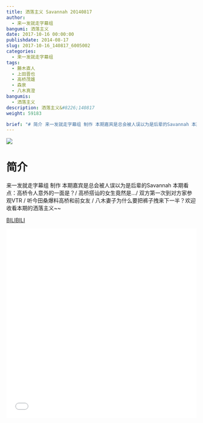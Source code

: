 ```yaml
---
title: 洒落主义 Savannah 20140817
author: 
  - 来一发就走字幕组
bangumi: 洒落主义
date: 2017-10-16 00:00:00
publishdate: 2014-08-17
slug: 2017-10-16_140817_6005002
categories: 
  - 来一发就走字幕组
tags: 
  - 藤木直人
  - 上田晋也
  - 高桥茂雄
  - 森泉
  - 八木真澄
bangumis: 
  - 洒落主义
description: 洒落主义&#8226;140817
weight: 59183

brief: "# 简介 来一发就走字幕组 制作 本期嘉宾是总会被人误以为是后辈的Savannah 本期看点：高桥令人意外的一面是？/ 高桥搭讪的女生竟然是…/ 双方第一次到对方家参观VTR / 听今田桑爆料高桥和前女友 / 八木妻子为什么要把裤子拽来下一半？欢迎收看本期的洒落主义~~"
---
```


![](https://i.imgur.com/1J21Y29.jpg)

# 简介  
来一发就走字幕组 制作 本期嘉宾是总会被人误以为是后辈的Savannah 本期看点：高桥令人意外的一面是？/ 高桥搭讪的女生竟然是…/ 双方第一次到对方家参观VTR / 听今田桑爆料高桥和前女友 / 八木妻子为什么要把裤子拽来下一半？欢迎收看本期的洒落主义~~




  [BILIBILI](https://www.bilibili.com/video/av6005002/)


<div class="vcontainer">  <iframe class='video' src="//www.bilibili.com/blackboard/player.html?aid=6005002" width="100%" height="500" frameborder="0" allowfullscreen="allowfullscreen"></iframe></div>
